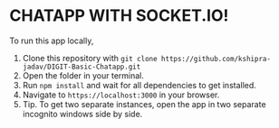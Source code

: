 # CHATAPP WITH SOCKET.IO!

To run this app locally,

1. Clone this repository with `git clone https://github.com/kshipra-jadav/DIGIT-Basic-Chatapp.git`
2. Open the folder in your terminal.
3. Run `npm install` and wait for all dependencies to get installed.
4. Navigate to `https://localhost:3000` in your browser.
5. Tip. To get two separate instances, open the app in two separate incognito windows side by side.
